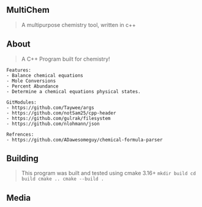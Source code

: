 ## MultiChem

> A multipurpose chemistry tool, written in c++

## About

> A C++ Program built for chemistry!

    Features:
    - Balance chemical equations
    - Mole Conversions
    - Percent Abundance
    - Determine a chemical equations physical states.

    GitModules:
    - https://github.com/Taywee/args
    - https://github.com/notSam25/cpp-header
    - https://github.com/gulrak/filesystem
    - https://github.com/nlohmann/json

    Refrences:
    - https://github.com/ADawesomeguy/chemical-formula-parser

## Building

> This program was built and tested using cmake 3.16+
    ```
    mkdir build
    cd build
    cmake ..
    cmake --build .
    ```

## Media

